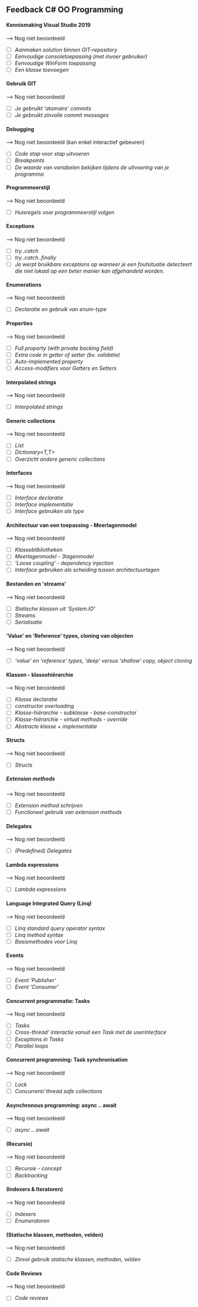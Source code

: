 
## Feedback C# OO Programming


#### Kennismaking Visual Studio 2019

--> Nog niet beoordeeld

- [ ] *Aanmaken solution binnen GIT-repository*
- [ ] *Eenvoudige consoletoepassing (met invoer gebruiker)*
- [ ] *Eenvoudige WinForm toepassing*
- [ ] *Een klasse toevoegen*

#### Gebruik GIT

--> Nog niet beoordeeld

- [ ] *Je gebruikt 'atomaire' commits*
- [ ] *Je gebruikt zinvolle commit messages*

#### Debugging

--> Nog niet beoordeeld (kan enkel interactief gebeuren)

- [ ] *Code stap voor stap uitvoeren*
- [ ] *Breakpoints*
- [ ] *De waarde van variabelen bekijken tijdens de uitvoering van je programma*

#### Programmeerstijl

--> Nog niet beoordeeld

- [ ] *Huisregels voor programmeerstijl volgen*
 
#### Exceptions

--> Nog niet beoordeeld

- [ ] *try..catch*
- [ ] *try..catch..finally*
- [ ] *Je werpt bruikbare exceptions op wanneer je een foutsituatie detecteert die niet lokaal op een beter manier kan afgehandeld worden.*

#### Enumerations

--> Nog niet beoordeeld

- [ ] *Declaratie en gebruik van enum-type*
 
#### Properties

--> Nog niet beoordeeld

- [ ] *Full property (with private backing field)*
- [ ] *Extra code in getter of setter (bv. validatie)*
- [ ] *Auto-implemented property*
- [ ] *Access-modifiers voor Getters en Setters*

#### Interpolated strings

--> Nog niet beoordeeld

- [ ] *Interpolated strings*

#### Generic collections

--> Nog niet beoordeeld

- [ ] *List<T>*
- [ ] *Dictionary<T,T>*
- [ ] *Overzicht andere generic collections*

#### Interfaces

--> Nog niet beoordeeld

- [ ] *Interface declaratie*
- [ ] *Interface implementatie*
- [ ] *Interface gebruiken als type*

#### Architectuur van een toepassing - Meerlagenmodel

--> Nog niet beoordeeld

- [ ] *Klasseblibliotheken*
- [ ] *Meerlagenmodel - 3lagenmodel*
- [ ] *'Loose coupling' - dependency injection*
- [ ] *Interface gebruiken als scheiding tussen architectuurlagen*

#### Bestanden en 'streams'

--> Nog niet beoordeeld

- [ ] *Statische klassen uit 'System.IO'*
- [ ] *Streams*
- [ ] *Serialisatie*

#### 'Value' en 'Reference' types, cloning van objecten

--> Nog niet beoordeeld

- [ ] *'value' en 'reference' types, 'deep' versus 'shallow' copy, object cloning*

#### Klassen - klassehiërarchie

--> Nog niet beoordeeld

- [ ] *Klasse declaratie*
- [ ] *constructor overloading*
- [ ] *Klasse-hiërarchie - subklasse - base-constructor*
- [ ] *Klasse-hiërarchie - virtual methods - override*
- [ ] *Abstracte klasse + implementatie*

#### Structs

--> Nog niet beoordeeld

- [ ] *Structs*

##### Extension methods

--> Nog niet beoordeeld

- [ ] *Extension method schrijven*
- [ ] *Functioneel gebruik van extension methods*

#### Delegates

--> Nog niet beoordeeld

- [ ] *(Predefined) Delegates*

#### Lambda expressions

--> Nog niet beoordeeld

- [ ] *Lambda expressions*

#### Language Integrated Query (Linq)

--> Nog niet beoordeeld

- [ ] *Linq standard query operator syntax*
- [ ] *Linq method syntax*
- [ ] *Basismethodes voor Linq*

#### Events

--> Nog niet beoordeeld

- [ ] *Event 'Publisher'*
- [ ] *Event 'Consumer'*

#### Concurrent programmatie: Tasks

--> Nog niet beoordeeld

- [ ] *Tasks*
- [ ] *Cross-thread' interactie vanuit een Task met de userinterface*
- [ ] *Exceptions in Tasks*
- [ ] *Parallel loops*
 
#### Concurrent programming: Task synchronisation

--> Nog niet beoordeeld

- [ ] *Lock*
- [ ] *Concurrent/ thread safe collections*

#### Asynchronous programming: async .. await

--> Nog niet beoordeeld

- [ ] *async .. await*

#### (Recursie)

--> Nog niet beoordeeld

- [ ] *Recursie - concept*
- [ ] *Backtracking*

#### (Indexers & Iteratoren)
 
--> Nog niet beoordeeld

- [ ] *Indexers*
- [ ] *Enumeratoren*

#### (Statische klassen, methoden, velden)

--> Nog niet beoordeeld

- [ ] *Zinvol gebruik statische klassen, methoden, velden*

#### Code Reviews

--> Nog niet beoordeeld

- [ ] *Code reviews*
